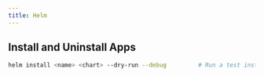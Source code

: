 ```yaml
---
title: Helm
---
```


## Install and Uninstall Apps

```bash
helm install <name> <chart> --dry-run --debug         # Run a test installation to validate chart (p)
```
